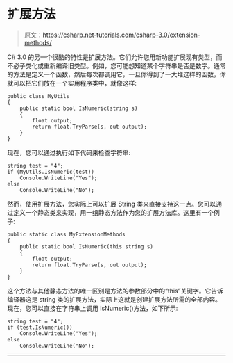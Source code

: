 # 扩展方法

> 原文：<https://csharp.net-tutorials.com/csharp-3.0/extension-methods/>

C# 3.0 的另一个很酷的特性是扩展方法。它们允许您用新功能扩展现有类型，而不必子类化或重新编译旧类型。例如，您可能想知道某个字符串是否是数字。通常的方法是定义一个函数，然后每次都调用它，一旦你得到了一大堆这样的函数，你就可以把它们放在一个实用程序类中，就像这样:

```
public class MyUtils
{
    public static bool IsNumeric(string s)
    {
        float output;
        return float.TryParse(s, out output);
    }
}
```

现在，您可以通过执行如下代码来检查字符串:

```
string test = "4";
if (MyUtils.IsNumeric(test))
    Console.WriteLine("Yes");
else
    Console.WriteLine("No");
```

然而，使用扩展方法，您实际上可以扩展 String 类来直接支持这一点。您可以通过定义一个静态类来实现，用一组静态方法作为您的扩展方法库。这里有一个例子:

```
public static class MyExtensionMethods
{
    public static bool IsNumeric(this string s)
    {
        float output;
        return float.TryParse(s, out output);
    }
}
```

<input type="hidden" name="IL_IN_ARTICLE">

这个方法与其他静态方法的唯一区别是方法的参数部分中的“this”关键字。它告诉编译器这是 string 类的扩展方法，实际上这就是创建扩展方法所需的全部内容。现在，您可以直接在字符串上调用 IsNumeric()方法，如下所示:

```
string test = "4";
if (test.IsNumeric())
    Console.WriteLine("Yes");
else
    Console.WriteLine("No");
```

* * *